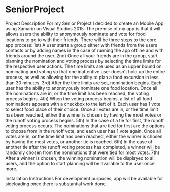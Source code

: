 # SeniorProject

Project Description
For my Senior Project I decided to create an Mobile App using Xamarin on Visual Studios 2015.
The premise of my app is that it will allows users the ability to anonymously nominate and vote for food locations to go to with their friends.
There will be three steps to the core app process:
1st) A user starts a group either with friends from the users contacts or by adding names in the case of running the app offline and with friends around the user.
2nd) Once all your friends are in the group, start planning the nomination and voting process by selecting the time limits for the respective user actions. The time limits are used as an upper bound on nominating and voting so that one inattentive user doesn't hold up the entire process, as well as allowing for the ability to plan a food excursion in less than 30 minutes.
3rd) After the time limits are set, nomination begins. Each user has the ability to anonmyously nominate one food location. Once all the nominations are in, or the time limit has been reached, the voting process begins.
4th) When the voting process begins, a list of all food nominations appears with a checkbox to the left of it. Each user has 1 vote to select food place of their choice. Once all votes are in, or the time limit has been reached, either the winner is chosen by having the most votes or the runoff voting process begins.
5th) In the case of a tie for first, the runoff voting process occurs. The nominations that are tied for first are the options to choose from in the runoff vote, and each user has 1 vote again. Once all votes are in, or the time limit has been reached, either the winner is chosen by having the most votes, or another tie is reached.
6th) In the case of another tie after the runoff voting process has completed, a winner will be randomly chosen from the nominations that were tied for most votes.
7th) After a winner is chosen, the winning nomination will be displayed to all users, and the option to start planning will be available to the user once more.

Installation Instructions
For development purposes, app will be available for sideloading once there is substantial work done.
